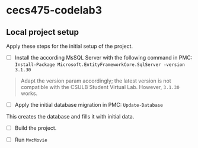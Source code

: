 # cecs475-codelab3

## Local project setup

Apply these steps for the initial setup of the project.

- [ ] Install the according MsSQL Server with the following command in PMC: `Install-Package Microsoft.EntityFrameworkCore.SqlServer -version 3.1.30`

>Adapt the version param accordingly; the latest version is not compatible with the CSULB Student Virtual Lab. However, `3.1.30` works.

- [ ] Apply the initial database migration in PMC: `Update-Database`

This creates the database and fills it with initial data.

- [ ] Build the project.

- [ ] Run `MvcMovie`
